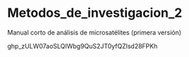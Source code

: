 # Metodos_de_investigacion_2
Manual corto de análisis de microsatélites (primera versión)

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
